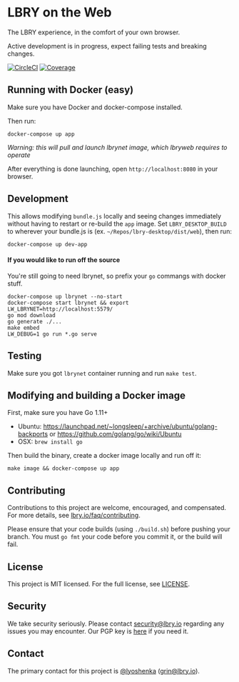 # LBRY on the Web

The LBRY experience, in the comfort of your own browser.

Active development is in progress, expect failing tests and breaking changes.

[![CircleCI](https://img.shields.io/circleci/project/github/lbryio/lbryweb.go/master.svg)](https://circleci.com/gh/lbryio/lbryweb.go/tree/master) [![Coverage](https://img.shields.io/coveralls/github/lbryio/lbryweb.go.svg)](https://coveralls.io/github/lbryio/lbryweb.go)

## Running with Docker (easy)

Make sure you have Docker and docker-compose installed.

Then run:

```
docker-compose up app
```

_Warning: this will pull and launch lbrynet image, which lbryweb requires to operate_

After everything is done launching, open `http://localhost:8080` in your browser.

## Development

This allows modifying `bundle.js` locally and seeing changes immediately without having to restart or re-build the `app` image.
Set `LBRY_DESKTOP_BUILD` to wherever your bundle.js is (ex. `~/Repos/lbry-desktop/dist/web`), then run:

```
docker-compose up dev-app
```

#### If you would like to run off the source

You're still going to need lbrynet, so prefix your `go` commangs with docker stuff.

```
docker-compose up lbrynet --no-start
docker-compose start lbrynet && export LW_LBRYNET=http://localhost:5579/
go mod download
go generate ./...
make embed
LW_DEBUG=1 go run *.go serve
```

## Testing

Make sure you got `lbrynet` container running and run `make test`.

## Modifying and building a Docker image

First, make sure you have Go 1.11+

- Ubuntu: https://launchpad.net/~longsleep/+archive/ubuntu/golang-backports or https://github.com/golang/go/wiki/Ubuntu
- OSX: `brew install go`

Then build the binary, create a docker image locally and run off it:

```
make image && docker-compose up app
```

## Contributing

Contributions to this project are welcome, encouraged, and compensated. For more details, see [lbry.io/faq/contributing](https://lbry.io/faq/contributing).

Please ensure that your code builds (using `./build.sh`) before pushing your branch. You must `go fmt` your code before you commit it, or the build will fail.


## License

This project is MIT licensed. For the full license, see [LICENSE](LICENSE).


## Security

We take security seriously. Please contact security@lbry.io regarding any issues you may encounter.
Our PGP key is [here](https://keybase.io/lbry/key.asc) if you need it.


## Contact

The primary contact for this project is [@lyoshenka](https://github.com/lyoshenka) (grin@lbry.io).


